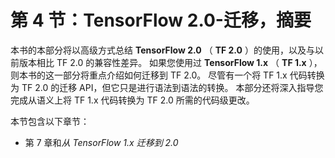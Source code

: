 # 第 4 节：TensorFlow 2.0-迁移，摘要

本书的本部分将以高级方式总结 **TensorFlow 2.0** （ **TF 2.0** ）的使用，以及与以前版本相比 TF 2.0 的兼容性差异。 如果您使用过 **TensorFlow 1.x** （ **TF 1.x** ），则本书的这一部分将重点介绍如何迁移到 TF 2.0。 尽管有一个将 TF 1.x 代码转换为 TF 2.0 的迁移 API，但它只是进行语法到语法的转换。 本部分还将深入指导您完成从语义上将 TF 1.x 代码转换为 TF 2.0 所需的代码级更改。

本节包含以下章节：

*   第 7 章和*从 TensorFlow 1.x 迁移到 2.0*